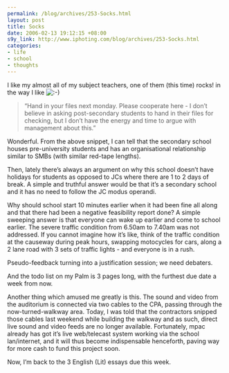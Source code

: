 ```yaml
--- 
permalink: /blog/archives/253-Socks.html
layout: post
title: Socks
date: 2006-02-13 19:12:15 +08:00
s9y_link: http://www.iphoting.com/blog/archives/253-Socks.html
categories: 
- life
- school
- thoughts
---
```

<p class="whiteline"><p>I like my almost all of my subject teachers, one of them (this time) rocks! in the way I like <img src="http://static-s3.iphoting.com/blog/templates/default/img/emoticons/smile.png" alt=":-)" style="display: inline; vertical-align: bottom;" class="emoticon" /></p>
</p><blockquote><p class="break">&#8220;Hand in your files next monday. Please cooperate here - I don&#8217;t believe in asking post-secondary students to hand in their files for checking, but I don&#8217;t have the energy and time to argue with management about this.&#8221;</p></blockquote><p>
</p><p class="whiteline"><p>Wonderful. From the above snippet, I can tell that the secondary school houses pre-university students and has an organisational relationship similar to SMBs (with similar red-tape lengths).</p>
</p><p class="whiteline"><p>Then, lately there&#8217;s always an argument on why this school doesn&#8217;t have holidays for students as opposed to JCs where there are 1 to 2 days of break. A simple and truthful answer would be that it&#8217;s a secondary school and it has no need to follow the JC modus operandi.</p>
</p><p class="whiteline"><p>Why should school start 10 minutes earlier when it had been fine all along and that there had been a negative feasibility report done? A simple sweeping answer is that everyone can wake up earlier and come to school earlier. The severe traffic condition from 6.50am to 7.40am was not addressed. If you cannot imagine how it&#8217;s like, think of the traffic condition at the causeway during peak hours, swapping motocycles for cars, along a 2 lane road with 3 sets of traffic lights - and everyone is in a rush.</p>
</p><p class="whiteline"><p>Pseudo-feedback turning into a justification session; we need debaters.</p>
</p><p class="whiteline"><p>And the todo list on my Palm is 3 pages long, with the furthest due date a week from now.</p>
</p><p class="whiteline"><p>Another thing which amused me greatly is this. The sound and video from the auditorium is connected via two cables to the CPA, passing through the now-turned-walkway area. Today, I was told that the contractors snipped those cables last weekend while building the walkway and as such, direct live sound and video feeds are no longer available. Fortunately, mpac already has got it&#8217;s live web/telecast system working via the school lan/internet, and it will thus become indispensable henceforth, paving way for more cash to fund this project soon.</p>
</p><p class="break"><p>Now, I&#8217;m back to the 3 English (Lit) essays due this week.</p></p>
